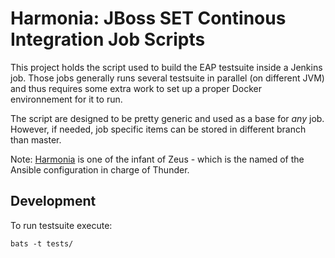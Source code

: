 Harmonia: JBoss SET Continous Integration Job Scripts
====

This project holds the script used to build the EAP testsuite inside a Jenkins job. Those jobs
generally runs several testsuite in parallel (on different JVM) and thus requires some extra work to
set up a proper Docker environnement for it to run.

The script are designed to be pretty generic and used as a base for *any* job. However, if needed,
job specific items can be stored in different branch than master.


Note:
[Harmonia](https://en.wikipedia.org/wiki/Harmonia_(mythology)) is one of the infant of Zeus - which is the named of the
Ansible configuration in charge of Thunder.

Development
----

To run testsuite execute:

```bats -t tests/```

